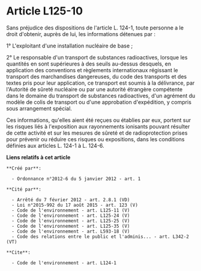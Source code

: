 # Article L125-10

Sans préjudice des dispositions de l'article L. 124-1, toute personne a le droit d'obtenir, auprès de lui, les informations
détenues par : 

1° L'exploitant d'une installation nucléaire de base ; 

2° Le responsable d'un transport de substances radioactives, lorsque les quantités en sont supérieures à des seuils au-dessus
desquels, en application des conventions et règlements internationaux régissant le transport des marchandises dangereuses, du
code des transports et des textes pris pour leur application, ce transport est soumis à la délivrance, par l'Autorité de
sûreté nucléaire ou par une autorité étrangère compétente dans le domaine du transport de substances radioactives, d'un
agrément du modèle de colis de transport ou d'une approbation d'expédition, y compris sous arrangement spécial. 

Ces informations, qu'elles aient été reçues ou établies par eux, portent sur les risques liés à l'exposition aux rayonnements
ionisants pouvant résulter de cette activité et sur les mesures de sûreté et de radioprotection prises pour prévenir ou
réduire ces risques ou expositions, dans les conditions définies aux articles L. 124-1 à L. 124-6.

**Liens relatifs à cet article**

	**Créé par**:

	  - Ordonnance n°2012-6 du 5 janvier 2012 - art. 1

	**Cité par**:

	  - Arrêté du 7 février 2012 - art. 2.8.1 (VD)
	  - Loi n°2015-992 du 17 août 2015 - art. 123 (V)
	  - Code de l'environnement - art. L125-11 (V)
	  - Code de l'environnement - art. L125-24 (V)
	  - Code de l'environnement - art. L125-25 (V)
	  - Code de l'environnement - art. L125-35 (V)
	  - Code de l'environnement - art. L593-18 (V)
	  - Code des relations entre le public et l'adminis... - art. L342-2 (VT)

	**Cite**:

	  - Code de l'environnement - art. L124-1

